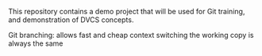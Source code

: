 This repository contains a demo project that will be used for Git training, and demonstration of DVCS concepts.

Git branching:
	allows fast and cheap context switching
	the working copy is always the same

